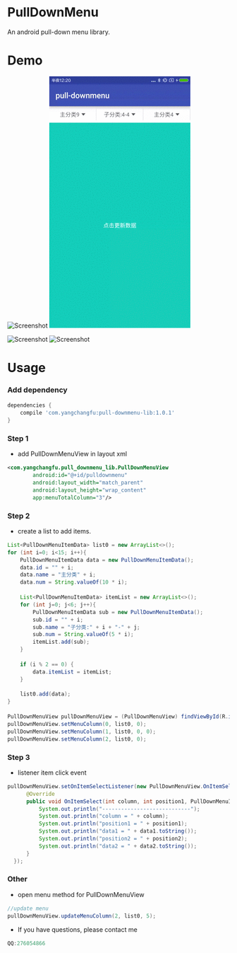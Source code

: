 
# PullDownMenu
An android pull-down menu library.

# Demo
<p>
   <img src="images/demo1.gif" width="320" alt="Screenshot"/>
   <img src="images/demo2.gif" width="320" alt="Screenshot"/>
</p>

<p>
   <img src="images/1.png" width="270" alt="Screenshot"/>
   <img src="images/2.png" width="270" alt="Screenshot"/>
</p>

# Usage

### Add dependency

```groovy
dependencies {
    compile 'com.yangchangfu:pull-downmenu-lib:1.0.1'
}
```

### Step 1

* add PullDownMenuView in layout xml

```xml
<com.yangchangfu.pull_downmenu_lib.PullDownMenuView
        android:id="@+id/pulldownmenu"
        android:layout_width="match_parent"
        android:layout_height="wrap_content"
        app:menuTotalColumn="3"/>
```

### Step 2

* create a list to add items.

```java
List<PullDownMenuItemData> list0 = new ArrayList<>();
for (int i=0; i<15; i++){
    PullDownMenuItemData data = new PullDownMenuItemData();
    data.id = "" + i;
    data.name = "主分类" + i;
    data.num = String.valueOf(10 * i);

    List<PullDownMenuItemData> itemList = new ArrayList<>();
    for (int j=0; j<6; j++){
        PullDownMenuItemData sub = new PullDownMenuItemData();
        sub.id = "" + i;
        sub.name = "子分类:" + i + "-" + j;
        sub.num = String.valueOf(5 * i);
        itemList.add(sub);
    }

    if (i % 2 == 0) {
        data.itemList = itemList;
    } 

    list0.add(data);
}
        
PullDownMenuView pullDownMenuView = (PullDownMenuView) findViewById(R.id.pulldownmenu);
pullDownMenuView.setMenuColumn(0, list0, 0);
pullDownMenuView.setMenuColumn(1, list0, 0, 0);
pullDownMenuView.setMenuColumn(2, list0, 0);
```

### Step 3

* listener item click event

```java
pullDownMenuView.setOnItemSelectListener(new PullDownMenuView.OnItemSelectListener() {
      @Override
      public void OnItemSelect(int column, int position1, PullDownMenuItemData data1, int position2, PullDownMenuItemData data2) {
          System.out.println("----------------------------");
          System.out.println("column = " + column);
          System.out.println("position1 = " + position1);
          System.out.println("data1 = " + data1.toString());
          System.out.println("position2 = " + position2);
          System.out.println("data2 = " + data2.toString());
      }
  });
```

### Other

* open menu method for PullDownMenuView

```java
//update menu
pullDownMenuView.updateMenuColumn(2, list0, 5);
```
* If you have questions, please contact me
```java
QQ:276054866
```

